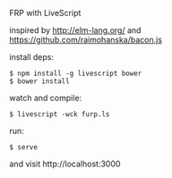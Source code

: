 FRP with LiveScript

inspired by http://elm-lang.org/ and https://github.com/raimohanska/bacon.js

install deps:

    $ npm install -g livescript bower
    $ bower install

watch and compile:

    $ livescript -wck furp.ls

run:

    $ serve

and visit http://localhost:3000
